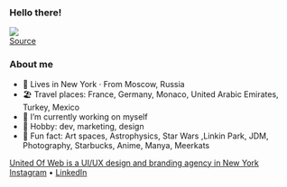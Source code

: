 ### Hello there!

![](https://i.imgur.com/LvWe8N2.gif)  
[Source](https://gfycat.com/ru/unsteadyjitteryhypsilophodon-pikachu)

### About me

- 🗽 Lives in New York · From Moscow, Russia
- 🏖 Travel places: France, Germany, Monaco, United Arabic Emirates, Turkey, Mexico
- 🔭 I’m currently working on myself
- 🎉 Hobby: dev, marketing, design
- 💖 Fun fact: Art spaces, Astrophysics, Star Wars ,Linkin Park, JDM, Photography, Starbucks, Anime, Manya, Meerkats

[United Of Web is a UI/UX design and branding
agency in New York](https://unitedofweb.com/)
[Instagram](https://www.instagram.com/appi.chudilko/) • [LinkedIn](https://www.linkedin.com/in/byappi/)
